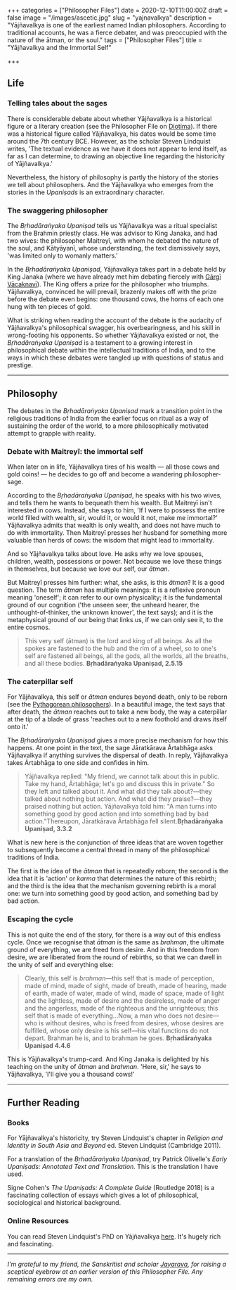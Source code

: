 +++
categories = ["Philosopher Files"]
date = 2020-12-10T11:00:00Z
draft = false
image = "/images/ascetic.jpg"
slug = "yajnavalkya"
description = "Yājñavalkya is one of the earliest named Indian philosophers. According to traditional accounts, he was a fierce debater, and was preoccupied with the nature of the ātman, or the soul."
tags = ["Philosopher Files"]
title = "Yājñavalkya and the Immortal Self"

+++


## **Life**

### Telling tales about the sages

There is considerable debate about whether Yājñavalkya is a historical figure or a literary creation (see the Philosopher File on [Diotima](/diotima)). If there was a historical figure called Yājñavalkya, his dates would be some time around the 7th century BCE. However, as the scholar Steven Lindquist writes, 'The textual evidence as we have it does not appear to lend itself, as far as I can determine, to drawing an objective line regarding the historicity of Yājñavalkya.'

Nevertheless, the history of philosophy is partly the history of the stories we tell about philosophers. And the Yājñavalkya who emerges from the stories in the _Upaniṣads_ is an extraordinary character.

### The swaggering philosopher

The _Bṛhadāraṅyaka Upaniṣad_ tells us Yājñavalkya was a ritual specialist from the Brahmin priestly class. He was advisor to King Janaka, and had two wives: the philosopher Maitreyī, with whom he debated the nature of the soul, and Kātyāyanī, whose understanding, the text dismissively says, 'was limited only to womanly matters.'

In the _Bṛhadāraṅyaka Upaniṣad_, Yājñavalkya takes part in a debate held by King Janaka (where we have already met him debating fiercely with [Gārgī Vācaknavī](/gargi)). The King offers a prize for the philosopher who triumphs. Yājñavalkya, convinced he will prevail, brazenly makes off with the prize before the debate even begins: one thousand cows, the horns of each one hung with ten pieces of gold.

What is striking when reading the account of the debate is the audacity of Yājñavalkya's philosophical swagger, his overbearingness, and his skill in wrong-footing his opponents. So whether Yājñavalkya existed or not, the _Bṛhadāraṅyaka Upaniṣad_ is a testament to a growing interest in philosophical debate within the intellectual traditions of India, and to the ways in which these debates were tangled up with questions of status and prestige.

---

## **Philosophy**

The debates in the _Bṛhadāraṅyaka Upaniṣad_ mark a transition point in the religious traditions of India from the earlier focus on ritual as a way of sustaining the order of the world, to a more philosophically motivated attempt to grapple with reality.

### **Debate with Maitreyī: the immortal self**

When later on in life, Yājñavalkya tires of his wealth — all those cows and gold coins! — he decides to go off and become a wandering philosopher-sage.

According to the _Bṛhadāraṅyaka Upaniṣad_, he speaks with his two wives, and tells them he wants to bequeath them his wealth. But Maitreyī isn't interested in cows. Instead, she says to him, 'If I were to possess the entire world filled with wealth, sir, would it, or would it not, make me immortal?' Yājñavalkya admits that wealth is only wealth, and does not have much to do with immortality. Then Maitreyī presses her husband for something more valuable than herds of cows: the wisdom that might lead to immortality.

And so Yājñavalkya talks about love. He asks why we love spouses, children, wealth, possessions or power. Not because we love these things in themselves, but because we love our self, our _ātman_.

But Maitreyī presses him further: what, she asks, is this _ātman_? It is a good question. The term _ātman_ has multiple meanings: it is a reflexive pronoun meaning 'oneself'; it can refer to our own physicality; it is the fundamental ground of our cognition ('the unseen seer, the unheard hearer, the unthought-of-thinker, the unknown knower', the text says); and it is the metaphysical ground of our being that links us, if we can only see it, to the entire cosmos.

> This very self (ātman) is the lord and king of all beings. As all the spokes are fastened to the hub and the rim of a wheel, so to one's self are fastened all beings, all the gods, all the worlds, all the breaths, and all these bodies. **Bṛhadāraṅyaka Upaniṣad, 2.5.15**

### The caterpillar self

For Yājñavalkya, this self or _ātman_ endures beyond death, only to be reborn (see the [Pythagorean philosophers](/pythagoras)). In a beautiful image, the text says that after death, the _ātman_ reaches out to take a new body, the way a caterpillar at the tip of a blade of grass 'reaches out to a new foothold and draws itself onto it.'

The _Bṛhadāraṅyaka Upaniṣad_ gives a more precise mechanism for how this happens. At one point in the text, the sage Jāratkārava Ārtabhāga asks Yājñavalkya if anything survives the dispersal of death. In reply, Yājñavalkya takes Ārtabhāga to one side and confides in him.

> Yājñavalkya replied: "My friend, we cannot talk about this in public. Take my hand, Ārtabhāga; let's go and discuss this in private." So they left and talked about it. And what did they talk about?—they talked about nothing but action. And what did they praise?—they praised nothing but action. Yājñavalkya told him: "A man turns into something good by good action and into something bad by bad action."Thereupon, Jāratkārava Ārtabhāga fell silent.**Bṛhadāraṅyaka Upaniṣad, 3.3.2**

What is new here is the conjunction of three ideas that are woven together to subsequently become a central thread in many of the philosophical traditions of India.

The first is the idea of the _ātman_ that is repeatedly reborn; the second is the idea that it is 'action' or _karma_ that determines the nature of this rebirth; and the third is the idea that the mechanism governing rebirth is a moral one: we turn into something good by good action, and something bad by bad action.

### Escaping the cycle

This is not quite the end of the story, for there is a way out of this endless cycle. Once we recognise that _ātman_ is the same as _brahman_, the ultimate ground of everything, we are freed from desire. And in this freedom from desire, we are liberated from the round of rebirths, so that we can dwell in the unity of self and everything else:

> Clearly, this self is _brahman_—this self that is made of perception, made of mind, made of sight, made of breath, made of hearing, made of earth, made of water, made of wind, made of space, made of light and the lightless, made of desire and the desireless, made of anger and the angerless, made of the righteous and the unrighteous; this self that is made of everything...Now, a man who does not desire—who is without desires, who is freed from desires, whose desires are fulfilled, whose only desire is his self—his vital functions do not depart. Brahman he is, and to brahman he goes. **Bṛhadāraṅyaka Upaniṣad 4.4.6**

This is Yājñavalkya's trump-card. And King Janaka is delighted by his teaching on the unity of _ātman_ and _brahman_. 'Here, sir,' he says to Yājñavalkya, 'I'll give you a thousand cows!'

---

## **Further Reading**

### **Books**

For Yājñavalkya's historicity, try Steven Lindquist's chapter in _Religion and Identity in South Asia and Beyond_ ed. Steven Lindquist (Cambridge 2011).

For a translation of the _Bṛhadāraṅyaka Upaniṣad_, try Patrick Olivelle's _Early Upaniṣads: Annotated Text and Translation._ This is the translation I have used.

Signe Cohen's _The Upaniṣads: A Complete Guide_ (Routledge 2018) is a fascinating collection of essays which gives a lot of philosophical, sociological and historical background.

### **Online Resources**

You can read Steven Lindquist's PhD on Yājñavalkya [here](https://repositories.lib.utexas.edu/handle/2152/2265). It's hugely rich and fascinating.

---

_I'm grateful to my friend, the Sanskritist and scholar_ [_Jayarava_](http://jayarava.blogspot.com/)_, for raising a sceptical eyebrow at an earlier version of this Philosopher File. Any remaining errors are my own._







